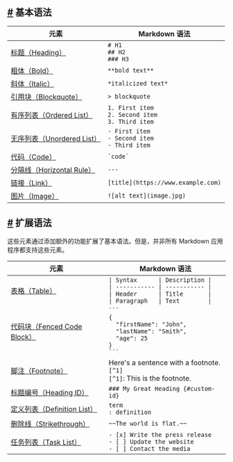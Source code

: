 [#](#基本语法) 基本语法
---------------

<table><thead><tr><th>元素</th><th>Markdown 语法</th></tr></thead><tbody><tr><td><a href="https://markdown.com.cn/basic-syntax/headings.html">标题（Heading）</a></td><td><code># H1<br>## H2<br>### H3</code></td></tr><tr><td><a href="https://markdown.com.cn/basic-syntax/bold.html">粗体（Bold）</a></td><td><code>**bold text**</code></td></tr><tr><td><a href="https://markdown.com.cn/basic-syntax/italic.html">斜体（Italic）</a></td><td><code>*italicized text*</code></td></tr><tr><td><a href="https://markdown.com.cn/basic-syntax/blockquotes.html">引用块（Blockquote）</a></td><td><code>&gt; blockquote</code></td></tr><tr><td><a href="https://markdown.com.cn/basic-syntax/ordered-lists.html">有序列表（Ordered List）</a></td><td><code>1. First item</code><br><code>2. Second item</code><br><code>3. Third item</code><br></td></tr><tr><td><a href="https://markdown.com.cn/basic-syntax/unordered-lists.html">无序列表（Unordered List）</a></td><td><code>- First item<br>- Second item<br>- Third item<br></code></td></tr><tr><td><a href="https://markdown.com.cn/basic-syntax/code.html">代码（Code）</a></td><td><code>`code`</code></td></tr><tr><td><a href="https://markdown.com.cn/basic-syntax/horizontal-rules.html">分隔线（Horizontal Rule）</a></td><td><code>---</code></td></tr><tr><td><a href="https://markdown.com.cn/basic-syntax/links.html">链接（Link）</a></td><td><code>[title](https://www.example.com)</code></td></tr><tr><td><a href="https://markdown.com.cn/basic-syntax/images.html">图片（Image）</a></td><td><code>![alt text](image.jpg)</code></td></tr></tbody></table>

[#](#扩展语法) 扩展语法
---------------

这些元素通过添加额外的功能扩展了基本语法。但是，并非所有 Markdown 应用程序都支持这些元素。

<table><thead><tr><th>元素</th><th>Markdown 语法</th></tr></thead><tbody><tr><td><a href="https://markdown.com.cn/extended-syntax/tables.html">表格（Table）</a></td><td><code>| Syntax&nbsp;&nbsp;&nbsp;&nbsp;&nbsp;&nbsp;| Description |<br>| ----------- | ----------- |<br>| Header&nbsp;&nbsp;&nbsp;&nbsp;&nbsp;&nbsp;| Title&nbsp;&nbsp;&nbsp;&nbsp;&nbsp;&nbsp;&nbsp;|<br>| Paragraph&nbsp;&nbsp;&nbsp;| Text&nbsp;&nbsp;&nbsp;&nbsp;&nbsp;&nbsp;&nbsp;&nbsp;|</code></td></tr><tr><td><a href="https://markdown.com.cn/extended-syntax/fenced-code-blocks.html">代码块（Fenced Code Block）</a></td><td><code>```<br>{<br>&nbsp;&nbsp;"firstName": "John",<br>&nbsp;&nbsp;"lastName": "Smith",<br>&nbsp;&nbsp;"age": 25<br>}<br>```</code></td></tr><tr><td><a href="https://markdown.com.cn/extended-syntax/footnotes.html">脚注（Footnote）</a></td><td>Here's a sentence with a footnote. <code>[^1]</code><br><code>[^1]</code>: This is the footnote.</td></tr><tr><td><a href="https://markdown.com.cn/extended-syntax/heading-ids.html">标题编号（Heading ID）</a></td><td><code>### My Great Heading {#custom-id}</code></td></tr><tr><td><a href="https://markdown.com.cn/extended-syntax/definition-lists.html">定义列表（Definition List）</a></td><td><code>term<br>: definition</code></td></tr><tr><td><a href="https://markdown.com.cn/extended-syntax/strikethrough.html">删除线（Strikethrough）</a></td><td><code>~~The world is flat.~~</code></td></tr><tr><td><a href="https://markdown.com.cn/extended-syntax/task-lists.html">任务列表（Task List）</a></td><td><code>- [x] Write the press release<br>- [ ] Update the website<br>- [ ] Contact the media</code></td></tr></tbody></table>
